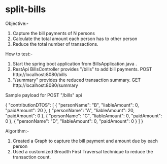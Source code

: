 # split-bills

Objective:-

1) Capture the bill payments of N persons
2) Calculate the total amount each person has to other person
3) Reduce the total number of transactions.



How to test:-

1) Start the spring boot application from BillsApplication.java .   
2) RestApi BillsController provides "/bills" to add bill payments.  POST http://localhost:8080/bills
3) "/summary" provides the reduced transaction summary.   GET http://localhost:8080/summary

Sample payload for POST "/bills" api 

{
    "contributionDTOS": [
        {
            "personName": "B",
            "liableAmount": 0,
            "paidAmount": 20
        },
        {
            "personName": "A",
            "liableAmount": 20,
            "paidAmount": 0
        },
        {
            "personName": "C",
            "liableAmount": 0,
            "paidAmount": 0
        },
        {
            "personName": "D",
            "liableAmount": 0,
            "paidAmount": 0
        }
    ]
}


Algorithm:-

1) Created a Graph to capture the bill payment and amount due by each person 
2) Used a customized Breadth First Traversal technique to reduce the transaction count. 
